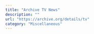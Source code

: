 ```yaml
---
title: "Archive TV News"
description: ""
url: "https://archive.org/details/tv"
category: "Miscellaneous"
---
```

